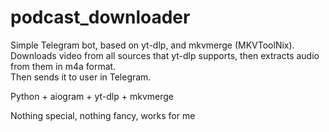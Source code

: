 # podcast_downloader
Simple Telegram bot, based on yt-dlp, and mkvmerge (MKVToolNix).\
Downloads video from all sources that yt-dlp supports, then extracts audio from them in m4a format.\
Then sends it to user in Telegram.

Python + aiogram + yt-dlp + mkvmerge

Nothing special, nothing fancy, works for me
